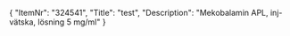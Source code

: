 {
  "ItemNr": "324541",
  "Title": "test",
  "Description": "Mekobalamin APL, inj-vätska, lösning 5 mg/ml"
}